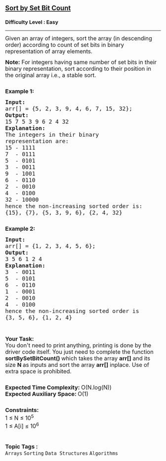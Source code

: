 <h2><a href="https://practice.geeksforgeeks.org/problems/sort-by-set-bit-count1153/1?utm_source=gfg&utm_medium=article&utm_campaign=bottom_sticky_on_article">Sort by Set Bit Count</a></h2><h3>Difficulty Level : Easy</h3><hr><div class="problems_problem_content__Xm_eO"><p><span style="font-size:18px">Given an array of integers, sort the array (in descending order) according to count of set bits in binary representation of array elements.&nbsp; </span></p>

<p><span style="font-size:18px"><strong>Note:</strong> For integers having same number of set bits in their binary representation, sort according to their position in the original array i.e., a stable sort.</span></p>

<div>&nbsp;</div>

<div><span style="font-size:18px"><strong>Example 1:</strong></span></div>

<pre><span style="font-size:18px"><strong>Input: </strong>
arr[] = {5, 2, 3, 9, 4, 6, 7, 15, 32};
<strong>Output:</strong>
15 7 5 3 9 6 2 4 32
<strong>Explanation:</strong>
The integers in their binary
representation are:
15 - 1111
7  - 0111
5  - 0101
3  - 0011
9  - 1001
6  - 0110
2  - 0010
4  - 0100
32 - 10000
hence the non-increasing sorted order is:
{15}, {7}, {5, 3, 9, 6}, {2, 4, 32}</span></pre>

<div>&nbsp;</div>

<div><span style="font-size:18px"><strong>Example 2:</strong></span></div>

<pre><span style="font-size:18px"><strong>Input: 
</strong>arr[] = {1, 2, 3, 4, 5, 6};
<strong>Output:</strong> 
3 5 6 1 2 4
<strong>Explanation:</strong>
3  - 0011
5  - 0101
6  - 0110
1  - 0001
2  - 0010
4  - 0100
hence the non-increasing sorted order is
{3, 5, 6}, {1, 2, 4}</span></pre>

<p><br>
<br>
<span style="font-size:18px"><strong>Your Task:</strong><br>
You don't need to print anything, printing is done by the driver code itself. You just need to complete the function <strong>sortBySetBitCount() </strong>which takes the array <strong>arr[]</strong> and its size <strong>N</strong><strong> </strong>as inputs and sort the array <strong>arr[]</strong> inplace. Use of extra space is prohibited.</span><br>
&nbsp;</p>

<p><span style="font-size:18px"><strong>Expected Time Complexity: </strong>O(N.log(N))<br>
<strong>Expected Auxiliary Space: </strong>O(1)</span></p>

<p><br>
<span style="font-size:18px"><strong>Constraints:</strong><br>
1 ≤ N ≤ 10<sup>5</sup><br>
1 ≤ A[i] ≤ 10<sup>6</sup> </span></p>
</div><br><p><span style=font-size:18px><strong>Topic Tags : </strong><br><code>Arrays</code>&nbsp;<code>Sorting</code>&nbsp;<code>Data Structures</code>&nbsp;<code>Algorithms</code>&nbsp;